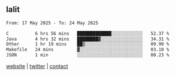 ## lalit

<!--START_SECTION:waka-->

```txt
From: 17 May 2025 - To: 24 May 2025

C          6 hrs 56 mins   █████████████░░░░░░░░░░░░   52.37 %
Java       4 hrs 32 mins   ████████▓░░░░░░░░░░░░░░░░   34.31 %
Other      1 hr 19 mins    ██▒░░░░░░░░░░░░░░░░░░░░░░   09.99 %
Makefile   24 mins         ▓░░░░░░░░░░░░░░░░░░░░░░░░   03.10 %
JSON       1 min           ░░░░░░░░░░░░░░░░░░░░░░░░░   00.23 %
```

<!--END_SECTION:waka-->

[website](https://lalit.sh) | [twitter](https://x.com/@lalitcodes) | [contact](https://lalit.sh/contact)
